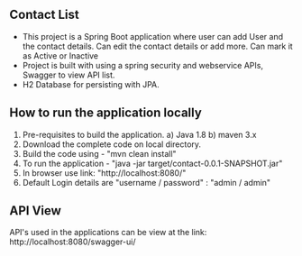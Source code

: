 Contact List
------------

* This project is a Spring Boot application where user can add User and the contact details. Can edit the contact details or add more. Can mark it as Active or Inactive
* Project is built with using a spring security and webservice APIs, Swagger to view API list. 
* H2 Database for persisting with JPA.

How to run the application locally
----------------------------------

1. Pre-requisites to build the application.
	a) Java 1.8
	b) maven 3.x
2. Download the complete code on local directory.
3. Build the code using - "mvn clean install"
4. To run the application - "java -jar target/contact-0.0.1-SNAPSHOT.jar"
5. In browser use link: "http://localhost:8080/"
6. Default Login details are "username / password" : "admin / admin"


API View
--------

API's used in the applications can be view at the link:
http://localhost:8080/swagger-ui/